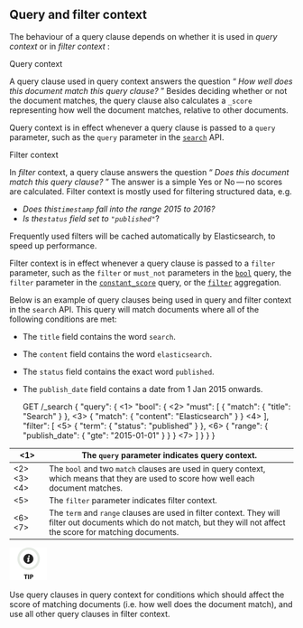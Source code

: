 ## Query and filter context

The behaviour of a query clause depends on whether it is used in _query context_ or in _filter context_ :

Query context 
    

A query clause used in query context answers the question “ _How well does this document match this query clause?_ ” Besides deciding whether or not the document matches, the query clause also calculates a `_score` representing how well the document matches, relative to other documents.

Query context is in effect whenever a query clause is passed to a `query` parameter, such as the `query` parameter in the [`search`](search-request-query.html) API.

Filter context 
    

In _filter_ context, a query clause answers the question “ _Does this document match this query clause?_ ” The answer is a simple Yes or No — no scores are calculated. Filter context is mostly used for filtering structured data, e.g.

  * _Does this`timestamp` fall into the range 2015 to 2016?_
  * _Is the`status` field set to `"published"`_? 



Frequently used filters will be cached automatically by Elasticsearch, to speed up performance.

Filter context is in effect whenever a query clause is passed to a `filter` parameter, such as the `filter` or `must_not` parameters in the [`bool`](query-dsl-bool-query.html) query, the `filter` parameter in the [`constant_score`](query-dsl-constant-score-query.html) query, or the [`filter`](search-aggregations-bucket-filter-aggregation.html) aggregation.

Below is an example of query clauses being used in query and filter context in the `search` API. This query will match documents where all of the following conditions are met:

  * The `title` field contains the word `search`. 
  * The `content` field contains the word `elasticsearch`. 
  * The `status` field contains the exact word `published`. 
  * The `publish_date` field contains a date from 1 Jan 2015 onwards. 


    
    
    GET /_search
    {
      "query": { <1>
        "bool": { <2>
          "must": [
            { "match": { "title":   "Search"        } }, <3>
            { "match": { "content": "Elasticsearch" } }  <4>
          ],
          "filter": [ <5>
            { "term":  { "status": "published" } }, <6>
            { "range": { "publish_date": { "gte": "2015-01-01" } } } <7>
          ]
        }
      }
    }

<1>| The `query` parameter indicates query context.     
---|---    
<2> <3> <4>| The `bool` and two `match` clauses are used in query context, which means that they are used to score how well each document matches.     
<5>| The `filter` parameter indicates filter context.     
<6> <7>| The `term` and `range` clauses are used in filter context. They will filter out documents which do not match, but they will not affect the score for matching documents.   
  
![Tip](/images/icons/tip.png)

Use query clauses in query context for conditions which should affect the score of matching documents (i.e. how well does the document match), and use all other query clauses in filter context.
